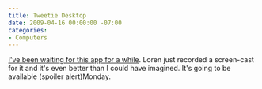 ```yaml
---
title: Tweetie Desktop
date: 2009-04-16 00:00:00 -07:00
categories:
- Computers
---
```


<p><a href="http://www.atebits.com/tweetie-mac/">I've been waiting for this app for a while</a>. Loren just recorded a screen-cast for it and it's even better than I could have imagined. It's going to be available (spoiler alert)Monday.</p>
